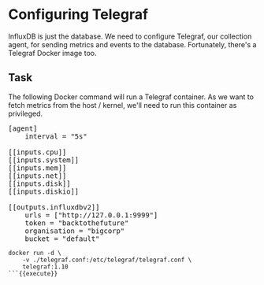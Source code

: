 # Configuring Telegraf

InfluxDB is just the database. We need to configure Telegraf, our collection agent, for sending metrics and events to the database. Fortunately, there's a Telegraf Docker image too.

## Task

The following Docker command will run a Telegraf container. As we want to fetch metrics from the host / kernel, we'll need to run this container as privileged.

<pre class="file" data-filename="telegraf.yml" data-target="replace">
[agent]
    interval = "5s"

[[inputs.cpu]]
[[inputs.system]]
[[inputs.mem]]
[[inputs.net]]
[[inputs.disk]]
[[inputs.diskio]]

[[outputs.influxdbv2]]
    urls = ["http://127.0.0.1:9999"]
    token = "backtothefuture"
    organisation = "bigcorp"
    bucket = "default"
</pre>

```
docker run -d \
    -v ./telegraf.conf:/etc/telegraf/telegraf.conf \
    telegraf:1.10
```{{execute}}
